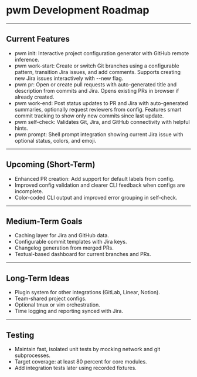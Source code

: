 
# pwm Development Roadmap

----------------------------------------

## Current Features

- pwm init: Interactive project configuration generator with GitHub remote inference.
- pwm work-start: Create or switch Git branches using a configurable pattern, transition Jira issues, and add comments. Supports creating new Jira issues interactively with --new flag.
- pwm pr: Open or create pull requests with auto-generated title and description from commits and Jira. Opens existing PRs in browser if already created.
- pwm work-end: Post status updates to PR and Jira with auto-generated summaries, optionally request reviewers from config. Features smart commit tracking to show only new commits since last update.
- pwm self-check: Validates Git, Jira, and GitHub connectivity with helpful hints.
- pwm prompt: Shell prompt integration showing current Jira issue with optional status, colors, and emoji.

----------------------------------------

## Upcoming (Short-Term)

- Enhanced PR creation: Add support for default labels from config.
- Improved config validation and clearer CLI feedback when configs are incomplete.
- Color-coded CLI output and improved error grouping in self-check.

----------------------------------------

## Medium-Term Goals

- Caching layer for Jira and GitHub data.
- Configurable commit templates with Jira keys.
- Changelog generation from merged PRs.
- Textual-based dashboard for current branches and PRs.

----------------------------------------

## Long-Term Ideas

- Plugin system for other integrations (GitLab, Linear, Notion).
- Team-shared project configs.
- Optional tmux or vim orchestration.
- Time logging and reporting synced with Jira.

----------------------------------------

## Testing

- Maintain fast, isolated unit tests by mocking network and git subprocesses.
- Target coverage: at least 80 percent for core modules.
- Add integration tests later using recorded fixtures.

